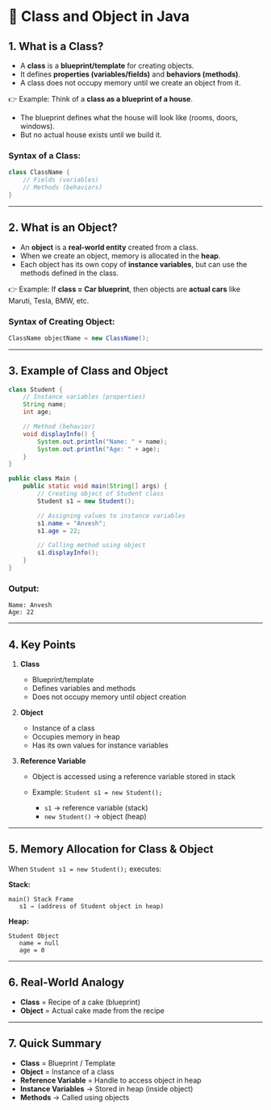 # 📘 Class and Object in Java

## 1. What is a Class?

- A **class** is a **blueprint/template** for creating objects.
- It defines **properties (variables/fields)** and **behaviors (methods)**.
- A class does not occupy memory until we create an object from it.

👉 Example:
Think of a **class as a blueprint of a house**.

- The blueprint defines what the house will look like (rooms, doors, windows).
- But no actual house exists until we build it.

### Syntax of a Class:

```java
class ClassName {
    // Fields (variables)
    // Methods (behaviors)
}
```

---

## 2. What is an Object?

- An **object** is a **real-world entity** created from a class.
- When we create an object, memory is allocated in the **heap**.
- Each object has its own copy of **instance variables**, but can use the methods defined in the class.

👉 Example:
If **class = Car blueprint**, then objects are **actual cars** like Maruti, Tesla, BMW, etc.

### Syntax of Creating Object:

```java
ClassName objectName = new ClassName();
```

---

## 3. Example of Class and Object

```java
class Student {
    // Instance variables (properties)
    String name;
    int age;

    // Method (behavior)
    void displayInfo() {
        System.out.println("Name: " + name);
        System.out.println("Age: " + age);
    }
}

public class Main {
    public static void main(String[] args) {
        // Creating object of Student class
        Student s1 = new Student();

        // Assigning values to instance variables
        s1.name = "Anvesh";
        s1.age = 22;

        // Calling method using object
        s1.displayInfo();
    }
}
```

### Output:

```
Name: Anvesh
Age: 22
```

---

## 4. Key Points

1. **Class**

   - Blueprint/template
   - Defines variables and methods
   - Does not occupy memory until object creation

2. **Object**

   - Instance of a class
   - Occupies memory in heap
   - Has its own values for instance variables

3. **Reference Variable**

   - Object is accessed using a reference variable stored in stack
   - Example: `Student s1 = new Student();`

     - `s1` → reference variable (stack)
     - `new Student()` → object (heap)

---

## 5. Memory Allocation for Class & Object

When `Student s1 = new Student();` executes:

**Stack:**

```
main() Stack Frame
   s1 → (address of Student object in heap)
```

**Heap:**

```
Student Object
   name = null
   age = 0
```

---

## 6. Real-World Analogy

- **Class** = Recipe of a cake (blueprint)
- **Object** = Actual cake made from the recipe

---

## 7. Quick Summary

- **Class** = Blueprint / Template
- **Object** = Instance of a class
- **Reference Variable** = Handle to access object in heap
- **Instance Variables** → Stored in heap (inside object)
- **Methods** → Called using objects
